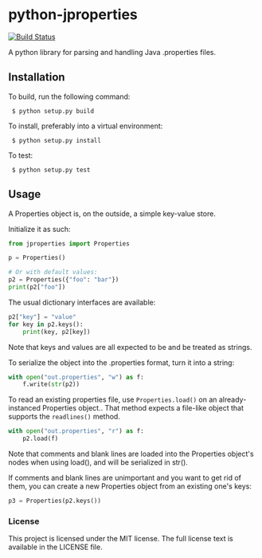 python-jproperties
==================
[![Build Status](https://travis-ci.org/translate/python-jproperties.svg)](https://travis-ci.org/translate/python-jproperties)

A python library for parsing and handling Java .properties files.


Installation
------------

To build, run the following command:

```
 $ python setup.py build
```

To install, preferably into a virtual environment:

```
 $ python setup.py install
```

To test:

```
 $ python setup.py test
```

Usage
-----

A Properties object is, on the outside, a simple key-value store.

Initialize it as such:

```python
from jproperties import Properties

p = Properties()

# Or with default values:
p2 = Properties({"foo": "bar"})
print(p2["foo"])
```

The usual dictionary interfaces are available:

```python
p2["key"] = "value"
for key in p2.keys():
	print(key, p2[key])
```

Note that keys and values are all expected to be and be treated as strings.

To serialize the object into the .properties format, turn it into a string:

```python
with open("out.properties", "w") as f:
	f.write(str(p2))
```

To read an existing properties file, use `Properties.load()` on an already-
instanced Properties object.. That method expects a file-like object that
supports the `readlines()` method.

```python
with open("out.properties", "r") as f:
	p2.load(f)
```

Note that comments and blank lines are loaded into the Properties object's
nodes when using load(), and will be serialized in str().

If comments and blank lines are unimportant and you want to get rid of them,
you can create a new Properties object from an existing one's keys:

```python
p3 = Properties(p2.keys())
```


### License

This project is licensed under the MIT license. The full license text is
available in the LICENSE file.
